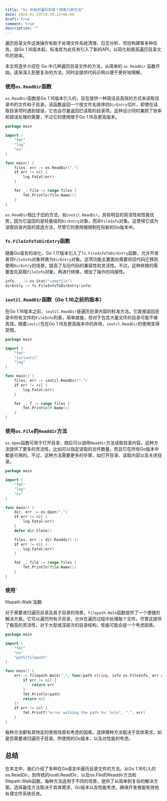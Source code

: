 ```yaml
---
title: "Go 中如何遍历目录？探索几种方法"
date: 2024-01-29T19:39:22+08:00
draft: true
comment: true
description: ""
---
```


遍历目录文件这类操作有助于处理文件系统清理、日志分析、项目构建等多种任务。自Go 1.16版本起，标准库为此任务引入了新的API，以简化和提高遍历目录文件的效率。

本文将逐步介绍在 Go 中几种遍历目录文件的方法，从简单的 `os.ReadDir` 函数开始，逐渐深入到更复杂的方法，同时会提供代码示例以便于更好地理解。

### 使用`os.ReadDir`函数

`os.ReadDir`函数是Go 1.16版本引入的，旨在提供一种简洁且高效的方式来读取目录中的文件和子目录。该函数返回一个按文件名排序的`DirEntry`切片，即使在读取目录项时遇到错误，它也会尽量返回已读取的目录项。这种设计同时兼顾了效率和错误处理的需要，不过它的使用限于Go 1.16及更高版本。

```go
package main

import (
    "fmt"
    "log"
    "os"
)

func main() {
    files, err := os.ReadDir(".")
    if err != nil {
        log.Fatal(err)
    }

    for _, file := range files {
        fmt.Println(file.Name())
    }
}
```

`os.ReadDir`相比于旧的方法，如`ioutil.ReadDir`，具有明显的简洁性和性能优势，因为它返回的是轻量级的`DirEntry`对象，而非`FileInfo`对象。这使得它成为读取目录内容的首选方法，尽管它的使用被限制在较新的Go版本中。

### `fs.FileInfoToDirEntry`函数

随着Go语言的进化，Go 1.17版本引入了`fs.FileInfoToDirEntry`函数，允许开发者将`FileInfo`对象转换为`DirEntry`对象。这项功能主要面向需要将旧代码迁移到使用`DirEntry`的场景，提高了与旧代码的兼容性和灵活性。不过，这种转换的需要首先获取`FileInfo`对象，再进行转换，增加了操作的间接性。

```go
info, _ := os.Stat("somefile")
dirEntry := fs.FileInfoToDirEntry(info)
```

### `ioutil.ReadDir`函数（Go 1.16之前的版本）

在Go 1.16版本之前，`ioutil.ReadDir`是遍历目录内容的标准方法。它直接返回目录中所有文件的`FileInfo`列表，简单直接，但对于包含大量文件的目录可能不够高效。随着`ioutil`包在Go 1.16及更高版本中的弃用，`ioutil.ReadDir`的使用变得受限。

```go
package main

import (
    "fmt"
    "io/ioutil"
    "log"
)

func main() {
    files, err := ioutil.ReadDir(".")
    if err != nil {
        log.Fatal(err)
    }

    for _, f := range files {
        fmt.Println(f.Name())
    }
}
```

### 使用`os.File`的`Readdir`方法

`os.Open`函数可用于打开目录，随后可以调用`Readdir`方法读取目录内容。这种方法提供了更多的灵活性，比如可以指定读取的文件数量，而且它在所有Go版本中都是可用的。不过，这种方法需要更多的步骤，如打开目录、读取内容以及关闭目录。

```go
package main

import (
    "fmt"
    "log"
    "os"
)

func main() {
    dir, err := os.Open(".")
    if err != nil {
        log.Fatal(err)
    }
    defer dir.Close()

    files, err := dir.Readdir(-1)
    if err != nil {
        log.Fatal(err)
    }

    for _, file := range files {
        fmt.Println(file.Name())
    }
}
```

### 使用`

filepath.Walk`函数

对于需要递归遍历目录及其子目录的场景，`filepath.Walk`函数提供了一个便捷的解决方案。它可以遍历所有子目录，允许在遍历过程中处理每个文件。尽管这提供了极高的灵活性，对于大型或深层次的目录结构，性能可能会是一个考虑因素。

```go
package main

import (
    "fmt"
    "os"
    "path/filepath"
)

func main() {
    err := filepath.Walk(".", func(path string, info os.FileInfo, err error) error {
        if err != nil {
            return err
        }
        fmt.Println(path)
        return nil
    })
    if err != nil {
        fmt.Printf("error walking the path %v: %v\n", ".", err)
    }
}
```

每种方法都有其特定的使用场景和考虑的因素。选择哪种方法取决于具体需求，如是否需要递归遍历子目录、所使用的Go版本，以及对性能的考虑。

## 总结

在本文中，我们介绍了多种在Go语言中遍历目录文件的方法。从Go 1.16引入的os.ReadDir，到传统的ioutil.ReadDir，以及os.File的Readdir方法和filepath.Walk函数。每种方法适用于不同的场景，提供了从简单到复杂的解决方案。选择最佳方法取决于具体需求、Go版本以及性能考虑，确保开发者能有效地处理文件系统任务。

